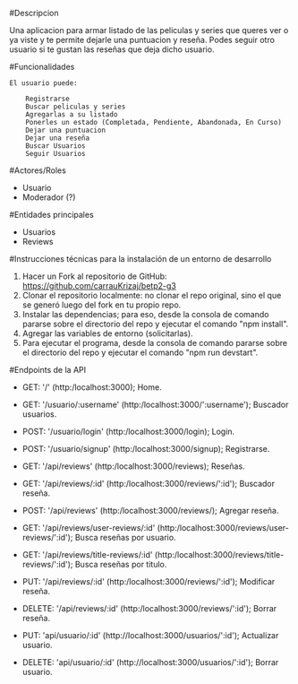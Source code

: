 #Descripcion

Una aplicacion para armar listado de las peliculas y series que queres ver o ya viste y te permite dejarle una puntuacion y reseña. Podes seguir otro usuario si te gustan las reseñas
que deja dicho usuario.

#Funcionalidades

    El usuario puede:

        Registrarse
        Buscar peliculas y series
        Agregarlas a su listado
        Ponerles un estado (Completada, Pendiente, Abandonada, En Curso)
        Dejar una puntuacion
        Dejar una reseña
        Buscar Usuarios
        Seguir Usuarios

#Actores/Roles

- Usuario
- Moderador (?)

#Entidades principales

- Usuarios
- Reviews

#Instrucciones técnicas para la instalación de un entorno de desarrollo

1. Hacer un Fork al repositorio de GitHub: https://github.com/carrauKrizaj/betp2-g3
2. Clonar el repositorio localmente: no clonar el repo original, sino el que se generó luego del fork en tu propio repo.
3. Instalar las dependencias; para eso, desde la consola de comando pararse sobre el directorio del repo y ejecutar el comando "npm install".
4. Agregar las variables de entorno (solicitarlas).
5. Para ejecutar el programa, desde la consola de comando pararse sobre el directorio del repo y ejecutar el comando "npm run devstart".

#Endpoints de la API

- GET: '/' (http:/localhost:3000); Home.

- GET: '/usuario/:username' (http:/localhost:3000/':username'); Buscador usuarios. 
- POST: '/usuario/login' (http:/localhost:3000/login); Login.
- POST: '/usuario/signup' (http:/localhost:3000/signup); Registrarse.
- GET: '/api/reviews' (http:/localhost:3000/reviews); Reseñas.
- GET: '/api/reviews/:id' (http:/localhost:3000/reviews/':id'); Buscador reseña.
- POST: '/api/reviews' (http:/localhost:3000/reviews/); Agregar reseña.
- GET: '/api/reviews/user-reviews/:id' (http:/localhost:3000/reviews/user-reviews/':id'); Busca reseñas por usuario.
- GET: '/api/reviews/title-reviews/:id' (http:/localhost:3000/reviews/title-reviews/':id'); Busca reseñas por titulo.
- PUT: '/api/reviews/:id' (http:/localhost:3000/reviews/':id'); Modificar reseña.
- DELETE: '/api/reviews/:id' (http:/localhost:3000/reviews/':id'); Borrar reseña.
- PUT: 'api/usuario/:id' (http://localhost:3000/usuarios/':id'); Actualizar usuario.
- DELETE: 'api/usuario/:id' (http://localhost:3000/usuarios/':id'); Borrar usuario.